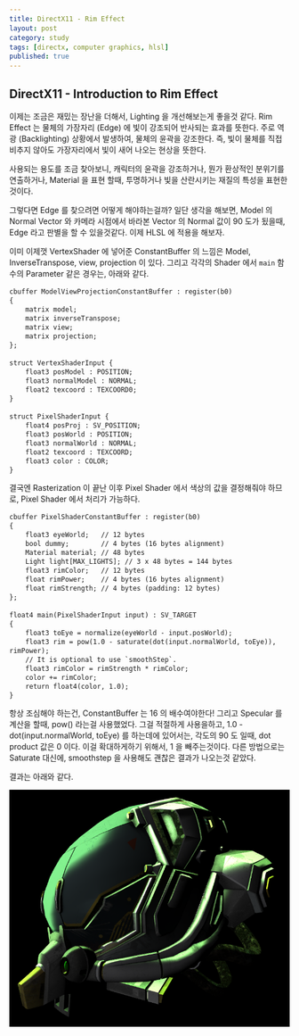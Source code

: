 ```yaml
---
title: DirectX11 - Rim Effect
layout: post
category: study
tags: [directx, computer graphics, hlsl]
published: true
---
```


## DirectX11 - Introduction to Rim Effect

이제는 조금은 재밌는 장난을 더해서, Lighting 을 개선해보는게 좋을것 같다. Rim Effect 는 물체의 가장자리 (Edge) 에 빛이 강조되어 반사되는 효과를 뜻한다. 주로 역광 (Backlighting) 상황에서 발생하여, 물체의 윤곽을 강조한다. 즉, 빛이 물체를 직접 비추지 않아도 가장자리에서 빛이 새어 나오는 현상을 뜻한다.

사용되는 용도를 조금 찾아보니, 캐릭터의 윤곽을 강조하거나, 뭔가 환상적인 분위기를 연출하거나, Material 을 표현 할때, 투명하거나 빛을 산란시키는 재질의 특성을 표현한 것이다.

그렇다면 Edge 를 찾으려면 어떻게 해야하는걸까? 일단 생각을 해보면, Model 의 Normal Vector 와 카메라 시점에서 바라본 Vector 의 Normal 값이 90 도가 됬을때, Edge 라고 판별을 할 수 있을것같다. 이제 HLSL 에 적용을 해보자.

이미 이제껏 VertexShader 에 넣어준 ConstantBuffer 의 느낌은 Model, InverseTranspose, view, projection 이 있다. 그리고 각각의 Shader 에서 `main` 함수의 Parameter 같은 경우는, 아래와 같다.

```
cbuffer ModelViewProjectionConstantBuffer : register(b0)
{
    matrix model;
    matrix inverseTranspose;
    matrix view;
    matrix projection;
};

struct VertexShaderInput {
    float3 posModel : POSITION;
    float3 normalModel : NORMAL;
    float2 texcoord : TEXCOORD0;
}

struct PixelShaderInput {
    float4 posProj : SV_POSITION;
    float3 posWorld : POSITION;
    float3 normalWorld : NORMAL;
    float2 texcoord : TEXCOORD;
    float3 color : COLOR;
}
```

결국엔 Rasterization 이 끝난 이후 Pixel Shader 에서 색상의 값을 결정해줘야 하므로, Pixel Shader 에서 처리가 가능하다.

```
cbuffer PixelShaderConstantBuffer : register(b0)
{
    float3 eyeWorld;   // 12 bytes
    bool dummy;        // 4 bytes (16 bytes alignment)
    Material material; // 48 bytes
    Light light[MAX_LIGHTS]; // 3 x 48 bytes = 144 bytes
    float3 rimColor;   // 12 bytes
    float rimPower;    // 4 bytes (16 bytes alignment)
    float rimStrength; // 4 bytes (padding: 12 bytes)
};

float4 main(PixelShaderInput input) : SV_TARGET 
{
    float3 toEye = normalize(eyeWorld - input.posWorld);
    float3 rim = pow(1.0 - saturate(dot(input.normalWorld, toEye)), rimPower);
    // It is optional to use `smoothStep`.
    float3 rimColor = rimStrength * rimColor;
    color += rimColor;
    return float4(color, 1.0);
}
```

항상 조심해야 하는건, ConstantBuffer 는 16 의 배수여야한다! 그리고 Specular 를 계산을 할때, pow() 라는걸 사용했었다. 그걸 적절하게 사용을하고, 1.0 - dot(input.normalWorld, toEye) 를 하는데에 있어서는, 각도의 90 도 일때, dot product 값은 0 이다. 이걸 확대하게하기 위해서, 1 을 빼주는것이다. 다른 방법으로는 Saturate 대신에, smoothstep 을 사용해도 괜찮은 결과가 나오는것 같았다.

결과는 아래와 같다.

![alt text](../../../assets/img/photo/1_latest/helmet_5_20_2025.png)